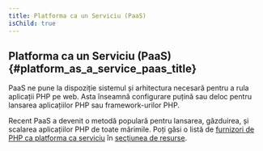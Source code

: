 ```yaml
---
title: Platforma ca un Serviciu (PaaS)
isChild: true
---
```


## Platforma ca un Serviciu (PaaS)  {#platform_as_a_service_paas_title}

PaaS ne pune la dispoziție sistemul și arhitectura necesară pentru a rula aplicații PHP pe web.
Asta înseamnă configurare puțină sau deloc pentru lansarea aplicațiilor PHP sau
framework-urilor PHP.

Recent PaaS a devenit o metodă populară pentru lansarea, găzduirea, și scalarea aplicațiilor PHP
de toate mărimile. Poți găsi o listă de [furnizori de PHP ca platforma ca serviciu](#php_paas_providers)
în [secțiunea de resurse](#resources).